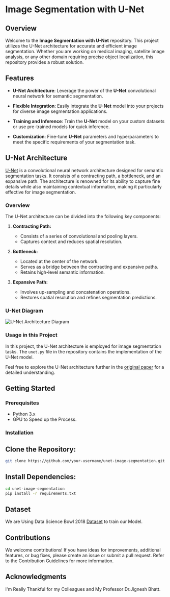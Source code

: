 # Image Segmentation with U-Net


## Overview

Welcome to the **Image Segmentation with U-Net** repository. This project utilizes the U-Net architecture for accurate and efficient image segmentation. Whether you are working on medical imaging, satellite image analysis, or any other domain requiring precise object localization, this repository provides a robust solution.

## Features

- **U-Net Architecture**: Leverage the power of the **U-Net** convolutional neural network for semantic segmentation.

- **Flexible Integration**: Easily integrate the **U-Net** model into your projects for diverse image segmentation applications.

- **Training and Inference**: Train the **U-Net** model on your custom datasets or use pre-trained models for quick inference.

- **Customization**: Fine-tune **U-Net** parameters and hyperparameters to meet the specific requirements of your segmentation task.

## U-Net Architecture

[U-Net](link-to-u-net-paper) is a convolutional neural network architecture designed for semantic segmentation tasks. It consists of a contracting path, a bottleneck, and an expansive path. The architecture is renowned for its ability to capture fine details while also maintaining contextual information, making it particularly effective for image segmentation.

### Overview

The U-Net architecture can be divided into the following key components:

1. **Contracting Path:**
   - Consists of a series of convolutional and pooling layers.
   - Captures context and reduces spatial resolution.

2. **Bottleneck:**
   - Located at the center of the network.
   - Serves as a bridge between the contracting and expansive paths.
   - Retains high-level semantic information.

3. **Expansive Path:**
   - Involves up-sampling and concatenation operations.
   - Restores spatial resolution and refines segmentation predictions.

### U-Net Diagram

![U-Net Architecture Diagram](https://production-media.paperswithcode.com/methods/Screen_Shot_2020-07-07_at_9.08.00_PM_rpNArED.png)

### Usage in this Project

In this project, the U-Net architecture is employed for image segmentation tasks. The `unet.py` file in the repository contains the implementation of the U-Net model.

Feel free to explore the U-Net architecture further in the [original paper](https://arxiv.org/abs/1505.04597) for a detailed understanding.

## Getting Started

### Prerequisites

- Python 3.x
- GPU to Speed up the Process.

### Installation

## Clone the Repository:
```bash
git clone https://github.com/your-username/unet-image-segmentation.git
```
   
## Install Dependencies:

```bash
cd unet-image-segmentation
pip install -r requirements.txt
```
## Dataset 
We are Using Data Science Bowl 2018 [Dataset](https://www.kaggle.com/competitions/data-science-bowl-2018) to train our Model.

## Contributions
We welcome contributions! If you have ideas for improvements, additional features, or bug fixes, please create an issue or submit a pull request. Refer to the Contribution Guidelines for more information.

## Acknowledgments
I'm Really Thankful for my Colleagues and My Professor Dr.Jignesh Bhatt.
